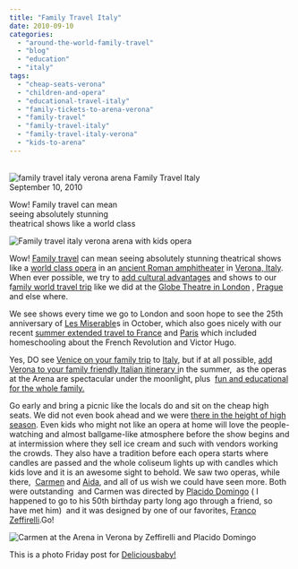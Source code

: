 ```yaml
---
title: "Family Travel Italy"
date: 2010-09-10
categories: 
  - "around-the-world-family-travel"
  - "blog"
  - "education"
  - "italy"
tags: 
  - "cheap-seats-verona"
  - "children-and-opera"
  - "educational-travel-italy"
  - "family-tickets-to-arena-verona"
  - "family-travel"
  - "family-travel-italy"
  - "family-travel-italy-verona"
  - "kids-to-arena"
---
```


   
![family travel italy verona arena](https://pub-ac94b3f306b24c0dba4238943c97f2e1.r2.dev/6a00e5502a950788330133f4122145970b.jpg) Family Travel Italy  
September 10, 2010

Wow! Family travel can mean  
seeing absolutely stunning  
theatrical shows like a world class

<!--more-->

![Family travel italy verona arena with kids opera](https://pub-ac94b3f306b24c0dba4238943c97f2e1.r2.dev/6a00e5502a950788330133f41221b9970b.jpg)  

Wow! [Family travel](http://soultravelers3new.local/2010/04/around-the-world-family-travel-soultravelers3-digital-nomad-global-international-family-travel.html) can mean seeing absolutely stunning theatrical shows like a [world class opera](http://www.arena.it/en-US/HOMEen.html) in an [ancient Roman amphitheater](http://en.wikipedia.org/wiki/Verona_Arena) in [Verona, Italy](http://soultravelers3new.local/2008/02/romeo-juliet-in.html). When ever possible, we try to [add cultural advantages](http://soultravelers3new.local/2010/04/family-travel-homeschool-education-global-students-lifestyle-design-location-independent-4hww-around.html) and shows to our f[amily world travel trip](http://soultravelers3new.local/2009/04/how-to-travel-the-world-as-a-digital-nomad-family.html) like we did at the [Globe Theatre in London](http://soultravelers3new.local/2009/07/family-travel-photoengland-globe-theatre-king-lear.html) , [Prague](http://soultravelers3new.local/2007/11/amazing-don-gio.html) and else where. 

We see shows every time we go to London and soon hope to see the 25th anniversary of [Les Miserable](http://www.lesmis.com/)s in October, which also goes nicely with our recent [summer extended travel to France](http://soultravelers3new.local/2010/08/beautiful-photo-of-nimes-france-.html) and [Paris](http://soultravelers3new.local/2006/09/mozarts-6th-at.html) which included homeschooling about the French Revolution and Victor Hugo.

Yes, DO see [Venice on your family trip](http://soultravelers3new.local/2008/12/venice-via-kids.html) to [Italy](http://soultravelers3new.local/2007/05/italian-memoria.html), but if at all possible, [add Verona to your family friendly Italian itinerary i](http://soultravelers3new.local/2010/06/family-travel-italy-verona-farm-stay-agritourismo-romeo-juliet-arena-opera.html)n the summer,  as the operas at the Arena are spectacular under the moonlight, plus  [fun and educational for the whole family.](http://soultravelers3new.local/2010/04/family-travel-homeschool-education-global-students-lifestyle-design-location-independent-4hww-around.html)  
  
Go early and bring a picnic like the locals do and sit on the cheap high seats. We did not even book ahead and we were [there in the height of high season](http://soultravelers3new.local/2010/07/how-to-travel-without-crowds-in-high-season-finding-bargains-peace-value-away-from-tourist-areas-tip.html). Even kids who might not like an opera at home will love the people-watching and almost ballgame-like atmosphere before the show begins and at intermission where they sell ice cream and such with vendors working the crowds. They also have a tradition before each opera starts where candles are passed and the whole coliseum lights up with candles which kids love and it is an awesome sight to behold. We saw two operas, while there,  [Carmen](http://en.wikipedia.org/wiki/Carmen) and [Aida](http://en.wikipedia.org/wiki/Aida), and all of us wish we could have seen more. Both were outstanding  and Carmen was directed by [Placido Domingo](http://en.wikipedia.org/wiki/Pl%C3%A1cido_Domingo) ( I happened to go to his 50th birthday party long ago through a friend, so have met him)  and it was designed by one of our favorites, [Franco Zeffirelli](http://en.wikipedia.org/wiki/Franco_Zeffirelli).Go!

![Carmen at the Arena in Verona by Zeffirelli and Placido Domingo](https://pub-ac94b3f306b24c0dba4238943c97f2e1.r2.dev/6a00e5502a9507883301348732c67a970c.jpg)

This is a photo Friday post for [Deliciousbaby!](http://www.deliciousbaby.com/)
